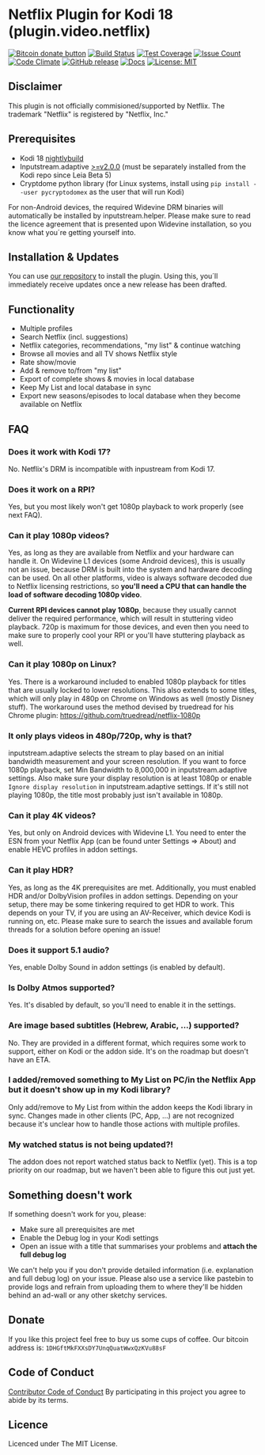 # Netflix Plugin for Kodi 18 (plugin.video.netflix)

[![Bitcoin donate button](https://img.shields.io/badge/bitcoin-donate-yellow.svg)](https://blockchain.info/address/1DHGftMkFXXsDY7UnqQuatWwxQzKVu88sF)
[![Build Status](https://travis-ci.org/asciidisco/plugin.video.netflix.svg?branch=master)](https://travis-ci.org/asciidisco/plugin.video.netflix)
[![Test Coverage](https://codeclimate.com/github/asciidisco/plugin.video.netflix/badges/coverage.svg)](https://codeclimate.com/github/asciidisco/plugin.video.netflix/coverage)
[![Issue Count](https://codeclimate.com/github/asciidisco/plugin.video.netflix/badges/issue_count.svg)](https://codeclimate.com/github/asciidisco/plugin.video.netflix)
[![Code Climate](https://codeclimate.com/github/asciidisco/plugin.video.netflix/badges/gpa.svg)](https://codeclimate.com/github/asciidisco/plugin.video.netflix)
[![GitHub release](https://img.shields.io/github/release/asciidisco/plugin.video.netflix.svg)](https://github.com/asciidisco/plugin.video.netflix/releases)
[![Docs](https://media.readthedocs.org/static/projects/badges/passing.svg)](https://asciidisco.github.io/plugin.video.netflix/)
[![License: MIT](https://img.shields.io/badge/License-MIT-yellow.svg)](https://opensource.org/licenses/MIT)

## Disclaimer

This plugin is not officially commisioned/supported by Netflix.
The trademark "Netflix" is registered by "Netflix, Inc."

## Prerequisites

- Kodi 18 [nightlybuild](http://mirrors.kodi.tv/nightlies/)
- Inputstream.adaptive [>=v2.0.0](https://github.com/peak3d/inputstream.adaptive)
  (must be separately installed from the Kodi repo since Leia Beta 5)
- Cryptdome python library (for Linux systems, install using `pip install --user pycryptodomex` as the user that will run Kodi)

For non-Android devices, the required Widevine DRM binaries will automatically be installed by inputstream.helper.
Please make sure to read the licence agreement that is presented upon Widevine installation, so you know what you´re getting yourself into.

## Installation & Updates

You can use [our repository](https://github.com/kodinerds/repo/raw/master/repository.netflix/repository.netflix-1.0.1.zip) to install the plugin.
Using this, you´ll immediately receive updates once a new release has been drafted.

## Functionality

- Multiple profiles
- Search Netflix (incl. suggestions)
- Netflix categories, recommendations, "my list" & continue watching
- Browse all movies and all TV shows Netflix style
- Rate show/movie
- Add & remove to/from "my list"
- Export of complete shows & movies in local database
- Keep My List and local database in sync
- Export new seasons/episodes to local database when they become available on Netflix

## FAQ

### Does it work with Kodi 17?
No. Netflix's DRM is incompatible with inpustream from Kodi 17.

### Does it work on a RPI?
Yes, but you most likely won't get 1080p playback to work properly (see next FAQ).

### Can it play 1080p videos?
Yes, as long as they are available from Netflix and your hardware can handle it. On Widevine L1 devices (some Android devices), this is usually not an issue, because DRM is built into the system and hardware decoding can be used.
On all other platforms, video is always software decoded due to Netflix licensing restrictions, so **you'll need a CPU that can handle the load of software decoding 1080p video**.

**Current RPI devices cannot play 1080p**, because they usually cannot deliver the required performance, which will result in stuttering video playback. 720p is maximum for those devices, and even then you need to make sure to properly cool your RPI or you'll have stuttering playback as well.

### Can it play 1080p on Linux?
Yes. There is a workaround included to enabled 1080p playback for titles that are usually locked to lower resolutions. This also extends to some titles, which will only play in 480p on Chrome on Windows as well (mostly Disney stuff).
The workaround uses the method devised by truedread for his Chrome plugin: https://github.com/truedread/netflix-1080p

### It only plays videos in 480p/720p, why is that?
inputstream.adaptive selects the stream to play based on an initial bandwidth measurement and your screen resolution.
If you want to force 1080p playback, set Min Bandwidth to 8,000,000 in inputstream.adaptive settings.
Also make sure your display resolution is at least 1080p or enable `Ignore display resolution` in inputstream.adaptive settings.
If it's still not playing 1080p, the title most probably just isn't available in 1080p.

### Can it play 4K videos?
Yes, but only on Android devices with Widevine L1. You need to enter the ESN from your Netflix App (can be found unter Settings => About) and enable HEVC profiles in addon settings.

### Can it play HDR?
Yes, as long as the 4K prerequisites are met. Additionally, you must enabled HDR and/or DolbyVision profiles
in addon settings.
Depending on your setup, there may be some tinkering required to get HDR to work. This depends on your TV,
if you are using an AV-Receiver, which device Kodi is running on, etc. Please make sure to search the issues and available forum threads for a solution before opening an issue!

### Does it support 5.1 audio?
Yes, enable Dolby Sound in addon settings (is enabled by default).

### Is Dolby Atmos supported?
Yes. It's disabled by default, so you'll need to enable it in the settings.

### Are image based subtitles (Hebrew, Arabic, ...) supported?
No. They are provided in a different format, which requires some work to support, either on Kodi or the addon side.
It's on the roadmap but doesn't have an ETA.

### I added/removed something to My List on PC/in the Netflix App but it doesn't show up in my Kodi library?
Only add/remove to My List from within the addon keeps the Kodi library in sync. Changes made in other clients (PC, App, ...) are not recognized because it's unclear how to handle those actions with multiple profiles.

### My watched status is not being updated?!
The addon does not report watched status back to Netflix (yet). This is a top priority on our roadmap, but we haven't been able to figure this out just yet.

## Something doesn't work

If something doesn't work for you, please:
- Make sure all prerequisites are met
- Enable the Debug log in your Kodi settings
- Open an issue with a title that summarises your problems and **attach the full debug log**

We can't help you if you don't provide detailed information (i.e. explanation and full debug log) on your issue.
Please also use a service like pastebin to provide logs and refrain from uploading them to where they'll be hidden behind an ad-wall or any other sketchy services.

## Donate

If you like this project feel free to buy us some cups of coffee.
Our bitcoin address is: `1DHGftMkFXXsDY7UnqQuatWwxQzKVu88sF`

## Code of Conduct

[Contributor Code of Conduct](Code_of_Conduct.md)
By participating in this project you agree to abide by its terms.

## Licence

Licenced under The MIT License.
